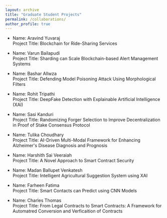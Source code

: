 ```yaml
---
layout: archive
title: "Graduate Student Projects"
permalink: /collaborations/
author_profile: true
---
```


* Name: Aravind Yuvaraj<br>Project Title:  Blockchain for Ride-Sharing Services

* Name: Varun Bailapudi<br>Project Title: Sharding can Scale Blockchain-based Alert Management Systems

* Name: Bashar Allwza<br>Project Title: Defending Model Poisoning Attack Using Morphological Filters 

* Name: Rohit Tripathi<br>Project Title: DeepFake Detection with Explainable Artificial Intelligence (XAI)

* Name: Sasi Kanduri<br>Project Title: Randomizing Forger Selection to Improve Decentralization in Proof of Stake Consensus Protocol

* Name: Tulika Choudhary<br>Project Title: AI-Driven Multi-Modal Framework for Enhancing Alzheimer's Disease Diagnosis and Prognosis

* Name: Harshith Sai Veeraiah<br>Project Title: A Novel Approach to Smart Contract Security

* Name: Madan Ballupet Venkatesh<br>Project Title: Intelligent Agricultural Suggestion System using XAI

* Name: Farheen Fatima<br>Project Title: Smart Contacts can Predict using CNN Models

* Name: Charles Thomas<br>Project Title: From Legal Contracts to Smart Contracts: A Framework for Automatred Conversion and Verficaition of Contracts
